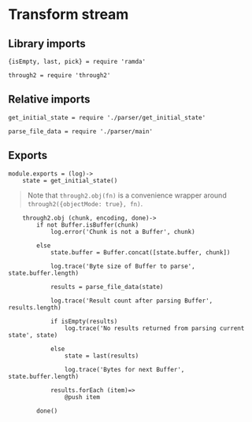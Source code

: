 # Transform stream

## Library imports

	{isEmpty, last, pick} = require 'ramda'

	through2 = require 'through2'


## Relative imports

	get_initial_state = require './parser/get_initial_state'

	parse_file_data = require './parser/main'


## Exports

	module.exports = (log)->
		state = get_initial_state()

> Note that `through2.obj(fn)` is a convenience wrapper around `through2({objectMode: true}, fn)`.

		through2.obj (chunk, encoding, done)->
			if not Buffer.isBuffer(chunk)
				log.error('Chunk is not a Buffer', chunk)

			else
				state.buffer = Buffer.concat([state.buffer, chunk])

				log.trace('Byte size of Buffer to parse', state.buffer.length)

				results = parse_file_data(state)

				log.trace('Result count after parsing Buffer', results.length)

				if isEmpty(results)
					log.trace('No results returned from parsing current state', state)

				else
					state = last(results)

					log.trace('Bytes for next Buffer', state.buffer.length)

				results.forEach (item)=>
					@push item

			done()
